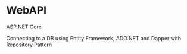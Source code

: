 # WebAPI
ASP.NET Core



Connecting to a DB using Entity Framework, ADO.NET and Dapper with Repository Pattern 



